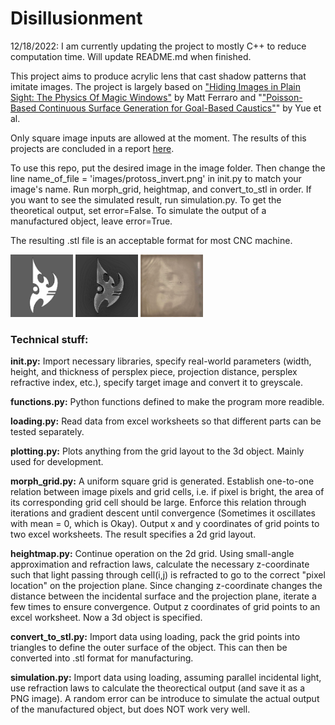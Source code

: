 # Disillusionment

12/18/2022: I am currently updating the project to mostly C++ to reduce computation time. Will update README.md when finished. 

This project aims to produce acrylic lens that cast shadow patterns that imitate images. The project is largely based on ["Hiding Images in Plain Sight: The Physics Of Magic Windows"](https://mattferraro.dev/posts/caustics-engineering) by Matt Ferraro and "["Poisson-Based Continuous Surface Generation for Goal-Based Caustics"](http://nishitalab.org/user/egaku/tog14/yue-continuous-caustics-lens.pdf)" by Yue et al.

Only square image inputs are allowed at the moment. The results of this projects are concluded in a report [here](https://github.com/FS-Far-Star/Disillusionment/blob/main/Caustics_project.pdf). 

To use this repo, put the desired image in the image folder. Then change the line name_of_file = 'images/protoss_invert.png' in init.py to match your image's name. Run morph_grid, heightmap, and convert_to_stl in order. If you want to see the simulated result, run simulation.py. To get the theoretical output, set error=False. To simulate the output of a manufactured object, leave error=True. 

The resulting .stl file is an acceptable format for most CNC machine. 

<img src="https://github.com/FS-Far-Star/Disillusionment/blob/main/images/figure1.png" alt="right" width="100" height="100"> <img src="https://github.com/FS-Far-Star/Disillusionment/blob/main/images/figure2.png" width="100" height="100"> <img src="https://github.com/FS-Far-Star/Disillusionment/blob/main/images/figure3.png" width="100" height="100">

### Technical stuff: ###

__init.py:__ Import necessary libraries, specify real-world parameters (width, height, and thickness of persplex piece, projection distance, persplex refractive index, etc.), specify target image and convert it to greyscale. 

__functions.py:__ Python functions defined to make the program more readible. 

__loading.py:__ Read data from excel worksheets so that different parts can be tested separately.

__plotting.py:__ Plots anything from the grid layout to the 3d object. Mainly used for development. 

__morph_grid.py:__ A uniform square grid is generated. Establish one-to-one relation between image pixels and grid cells, i.e. if pixel is bright, the area of its corresponding grid cell should be large. Enforce this relation through iterations and gradient descent until convergence (Sometimes it oscillates with mean = 0, which is Okay). Output x and y coordinates of grid points to two excel worksheets. The result specifies a 2d grid layout. 

__heightmap.py:__ Continue operation on the 2d grid. Using small-angle approximation and refraction laws, calculate the necessary z-coordinate such that light passing through cell(i,j) is refracted to go to the correct "pixel location" on the projection plane. Since changing z-coordinate changes the distance between the incidental surface and the projection plane, iterate a few times to ensure convergence. Output z coordinates of grid points to an excel worksheet. Now a 3d object is specified.

__convert_to_stl.py:__ Import data using loading, pack the grid points into triangles to define the outer surface of the object. This can then be converted into .stl format for manufacturing. 

__simulation.py:__ Import data using loading, assuming parallel incidental light, use refraction laws to calculate the theorectical output (and save it as a PNG image). A random error can be introduce to simulate the actual output of the manufactured object, but does NOT work very well.  
